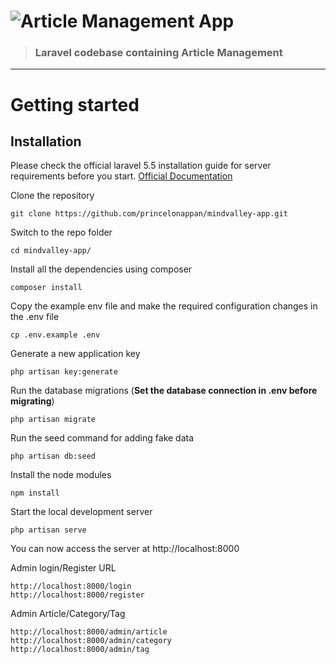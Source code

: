 # ![Article Management App](logo.png)

> ### Laravel codebase containing Article Management


----------

# Getting started

## Installation

Please check the official laravel 5.5 installation guide for server requirements before you start. [Official Documentation](https://laravel.com/docs/5.5/installation#installation)


Clone the repository

    git clone https://github.com/princelonappan/mindvalley-app.git

Switch to the repo folder

    cd mindvalley-app/

Install all the dependencies using composer

    composer install

Copy the example env file and make the required configuration changes in the .env file

    cp .env.example .env

Generate a new application key

    php artisan key:generate

Run the database migrations (**Set the database connection in .env before migrating**)

    php artisan migrate

Run the seed command for adding fake data

    php artisan db:seed

Install the node modules

    npm install

Start the local development server

    php artisan serve

You can now access the server at http://localhost:8000

Admin login/Register URL

    http://localhost:8000/login
    http://localhost:8000/register

Admin Article/Category/Tag

    http://localhost:8000/admin/article
    http://localhost:8000/admin/category
    http://localhost:8000/admin/tag